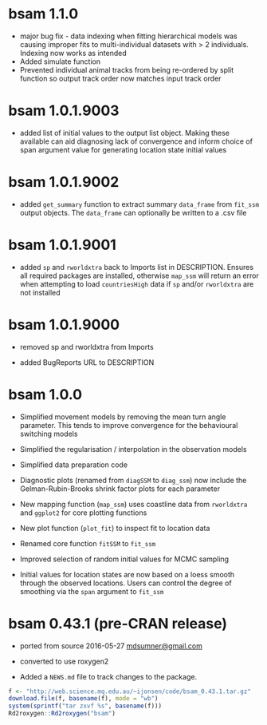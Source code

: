 # bsam 1.1.0
* major bug fix - data indexing when fitting hierarchical models was causing improper fits to multi-individual datasets with > 2 individuals. Indexing now works as intended 
* Added simulate function 
* Prevented individual animal tracks from being re-ordered by split function so output track order now matches input track order

# bsam 1.0.1.9003
* added list of initial values to the output list object. Making these available can aid diagnosing lack of convergence and inform choice of span argument value for generating location state initial values

# bsam 1.0.1.9002
* added `get_summary` function to extract summary `data_frame` from `fit_ssm` output objects. The `data_frame` can optionally be written to a .csv file

# bsam 1.0.1.9001
* added `sp` and `rworldxtra` back to Imports list in DESCRIPTION. Ensures all required packages are installed, otherwise `map_ssm` will return an error when attempting to load `countriesHigh` data if `sp` and/or `rworldxtra` are not installed

# bsam 1.0.1.9000
* removed sp and rworldxtra from Imports

* added BugReports URL to DESCRIPTION

# bsam 1.0.0 

* Simplified movement models by removing the mean turn angle parameter. This tends to improve convergence for the behavioural switching models

* Simplified the regularisation / interpolation in the observation models

* Simplified data preparation code

* Diagnostic plots (renamed from `diagSSM` to `diag_ssm`) now include the Gelman-Rubin-Brooks shrink factor plots for each parameter

* New mapping function (`map_ssm`) uses coastline data from `rworldxtra` and `ggplot2` for core plotting functions

* New plot function (`plot_fit`) to inspect fit to location data

* Renamed core function `fitSSM` to `fit_ssm`

* Improved selection of random initial values for MCMC sampling

* Initial values for location states are now based on a loess smooth through the observed locations. Users can control the degree of smoothing via the `span` argument to `fit_ssm`


# bsam 0.43.1 (pre-CRAN release)

* ported from source 2016-05-27 mdsumner@gmail.com

* converted to use roxygen2

* Added a `NEWS.md` file to track changes to the package.

```R
f <- "http://web.science.mq.edu.au/~ijonsen/code/bsam_0.43.1.tar.gz"
download.file(f, basename(f), mode = "wb")
system(sprintf("tar zxvf %s", basename(f)))
Rd2roxygen::Rd2roxygen("bsam")
```







